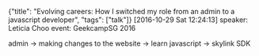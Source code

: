 {"title": "Evolving careers: How I switched my role from an admin to a javascript developer", "tags": ["talk"]}
[2016-10-29 Sat 12:24:13]
speaker: Leticia Choo
event: GeekcampSG 2016

admin -> making changes to the website -> learn javascript -> skylink SDK

